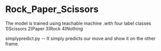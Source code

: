 # Rock_Paper_Scissors

The model is trained using teachable machine .with four label classes
1)Scissors
2)Paper
3)Rock
4)Nothing



simplypredict.py -- It simply predicts our move and show it on the other frame.

